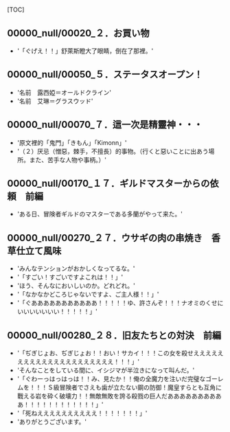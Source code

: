 # 

[TOC]

## 00000_null/00020_２．お買い物

- '「ぐげえ！！」舒萊斯瞪大了眼睛，倒在了那裡。'


## 00000_null/00050_５．ステータスオープン！

- '名前　露西婭＝オールドクライン'
- '名前　艾琳＝グラスウッド'


## 00000_null/00070_７．這一次是精靈神・・・

- '原文裡的「鬼門」「きもん」「Kimonn」'
- '（２）厌忌（憎惡，棘手，不擅長）的事物。（行くと惡いことに出あう場所。また、苦手な人物や事柄。）'


## 00000_null/00170_１７．ギルドマスターからの依頼　前編

- 'ある日、冒険者ギルドのマスターである多蘭がやって来た。'


## 00000_null/00270_２７．ウサギの肉の串焼き　香草仕立て風味

- 'みんなテンションがおかしくなってるな。'
- '「すごい！すごいですよこれは！！」'
- 'ほう、そんなにおいしいのか。どれどれ。'
- '「なかなかどころじゃないですよ、ご主人様！！」'
- '「ぐあああああああああああ！！！！！ゆ、許さんぞ！！！ナオミのくせにいいいいいいい！！！！！」'


## 00000_null/00280_２８．旧友たちとの対決　前編

- '「ぢぎじょお、ぢぎじょお！！おい！サカイ！！！この女を殺せえええええええええええええええええええええ！！！」'
- 'そんなことをしている間に、イシジマが半泣きになって叫んだ。'
- '「ぐわーっはっはっは！！み、見たか！！俺の全魔力を注いだ完璧なゴーレムを！！！Ｓ級冒険者でさえも歯が立たない鋼の防御！魔皇すらとも互角に戰える岩を砕く破壊力！！無敵無敗を誇る殺戮の巨人だああああああああああ！！！！！！！！！！！！」'
- '「死ねええええええええええ！！！！！！！」'
- 'ありがとうございます。'
